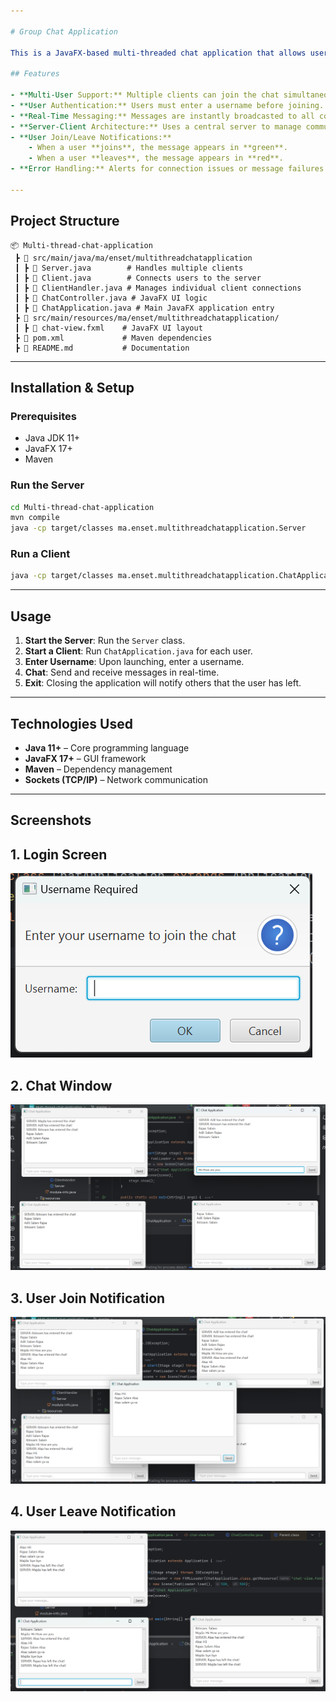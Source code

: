```yaml
---

# Group Chat Application

This is a JavaFX-based multi-threaded chat application that allows users to communicate in real-time over a network. The application is developed as part of a **Master’s degree project** in **Computer Engineering: Big Data and Cloud Computing** at **ENSET**.

## Features

- **Multi-User Support:** Multiple clients can join the chat simultaneously.
- **User Authentication:** Users must enter a username before joining.
- **Real-Time Messaging:** Messages are instantly broadcasted to all connected users.
- **Server-Client Architecture:** Uses a central server to manage communication.
- **User Join/Leave Notifications:**
    - When a user **joins**, the message appears in **green**.
    - When a user **leaves**, the message appears in **red**.
- **Error Handling:** Alerts for connection issues or message failures.

---
```


## Project Structure

```
📦 Multi-thread-chat-application
 ┣ 📂 src/main/java/ma/enset/multithreadchatapplication
 ┃ ┣ 📄 Server.java        # Handles multiple clients
 ┃ ┣ 📄 Client.java        # Connects users to the server
 ┃ ┣ 📄 ClientHandler.java # Manages individual client connections
 ┃ ┣ 📄 ChatController.java # JavaFX UI logic
 ┃ ┣ 📄 ChatApplication.java # Main JavaFX application entry
 ┣ 📂 src/main/resources/ma/enset/multithreadchatapplication/
 ┃ ┣ 📄 chat-view.fxml    # JavaFX UI layout
 ┣ 📄 pom.xml             # Maven dependencies
 ┣ 📄 README.md           # Documentation
```

---

## Installation & Setup

### **Prerequisites**
- Java JDK 11+
- JavaFX 17+
- Maven

### **Run the Server**
```sh
cd Multi-thread-chat-application
mvn compile
java -cp target/classes ma.enset.multithreadchatapplication.Server
```

### **Run a Client**
```sh
java -cp target/classes ma.enset.multithreadchatapplication.ChatApplication
```

---

## Usage

1. **Start the Server**: Run the `Server` class.
2. **Start a Client**: Run `ChatApplication.java` for each user.
3. **Enter Username**: Upon launching, enter a username.
4. **Chat**: Send and receive messages in real-time.
5. **Exit**: Closing the application will notify others that the user has left.

---

## Technologies Used

- **Java 11+** – Core programming language
- **JavaFX 17+** – GUI framework
- **Maven** – Dependency management
- **Sockets (TCP/IP)** – Network communication

---
## Screenshots

## 1. Login Screen
![Alt Text](screenshots/edit.png)
## 2. Chat Window
![Alt Text](screenshots/chat.png)
## 3. User Join Notification
![Alt Text](screenshots/group-chat.png)
## 4. User Leave Notification
![Alt Text](screenshots/left-chat.png)